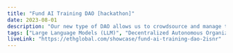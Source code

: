```yaml
---
title: "Fund AI Training DAO [hackathon]"
date: 2023-08-01
description: "Our new type of DAO allows us to crowdsource and manage the multi-stage process of creating large AI models. We showcase the value of crowdfunded AI with its ability to find bugs in solidity contracts. https://ethglobal.com/showcase/fund-ai-training-dao-2isnr WINNER OF 🚀 XDC Foundation — Crowdfounding 💎 DELV — Best UI Integration 🥉 XMTP — Best Use Powerful AI models should be a public good, just like Linux, Ethereum, and academic research on AI"
tags: ["Large Language Models (LLM)", "Decentralized Autonomous Organizations (DAO)", "React.js", "Solidity"]
liveLink: "https://ethglobal.com/showcase/fund-ai-training-dao-2isnr"
---
```

